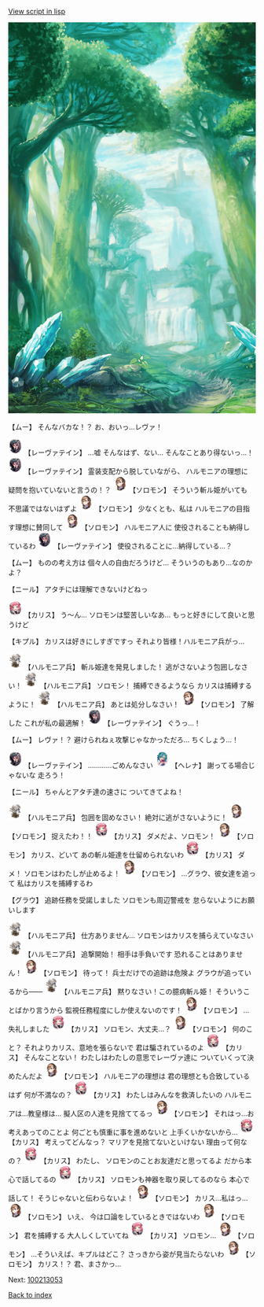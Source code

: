 [View script in lisp](../scripts/100213051.txt)

![forest.png](../images/backgrounds/forest.png)

【ムー】
そんなバカな！？
お、おいっ…レヴァ！

<img src="../images/units/3100211.png" alt="3100211.png" height="34"/>
【レーヴァテイン】
…嘘
そんなはず、ない…
そんなことあり得ないっ…！

<img src="../images/units/3100211.png" alt="3100211.png" height="34"/>
【レーヴァテイン】
霊装支配から脱していながら、
ハルモニアの理想に
疑問を抱いていないと言うの！？

<img src="../images/units/3503111.png" alt="3503111.png" height="34"/>
【ソロモン】
そういう斬ル姫がいても
不思議ではないはずよ

<img src="../images/units/3503111.png" alt="3503111.png" height="34"/>
【ソロモン】
少なくとも、私は
ハルモニアの目指す理想に賛同して

<img src="../images/units/3503111.png" alt="3503111.png" height="34"/>
【ソロモン】
ハルモニア人に
使役されることも納得しているわ

<img src="../images/units/3100211.png" alt="3100211.png" height="34"/>
【レーヴァテイン】
使役されることに…納得している…？

【ムー】
ものの考え方は
個々人の自由だろうけど…
そういうのもあり…なのかよ？

【ニール】
アタチには理解できないけどねっ

<img src="../images/units/3602511.png" alt="3602511.png" height="34"/>
【カリス】
う～ん…
ソロモンは堅苦しいなあ…
もっと好きにして良いと思うけど

【キプル】
カリスは好きにしすぎですっ
それより皆様！ハルモニア兵がっ…

<img src="../images/units/3810001.png" alt="3810001.png" height="34"/>
【ハルモニア兵】
斬ル姫達を発見しました！
逃がさないよう包囲しなさい！

<img src="../images/units/3810001.png" alt="3810001.png" height="34"/>
【ハルモニア兵】
ソロモン！
捕縛できるようなら
カリスは捕縛するように！

<img src="../images/units/3810001.png" alt="3810001.png" height="34"/>
【ハルモニア兵】
あとは処分しなさい！

<img src="../images/units/3503111.png" alt="3503111.png" height="34"/>
【ソロモン】
了解した
これが私の最適解！

<img src="../images/units/3100211.png" alt="3100211.png" height="34"/>
【レーヴァテイン】
ぐうっ…！

【ムー】
レヴァ！？
避けられねぇ攻撃じゃなかっただろ…
ちくしょう…！

<img src="../images/units/3100211.png" alt="3100211.png" height="34"/>
【レーヴァテイン】
…………ごめんなさい

<img src="../images/units/3302811.png" alt="3302811.png" height="34"/>
【ヘレナ】
謝ってる場合じゃないな
走ろう！

【ニール】
ちゃんとアタチ達の速さに
ついてきてよね！

<img src="../images/units/3810001.png" alt="3810001.png" height="34"/>
【ハルモニア兵】
包囲を固めなさい！
絶対に逃がさないように！

<img src="../images/units/3503111.png" alt="3503111.png" height="34"/>
【ソロモン】
捉えたわ！！

<img src="../images/units/3602511.png" alt="3602511.png" height="34"/>
【カリス】
ダメだよ、ソロモン！

<img src="../images/units/3503111.png" alt="3503111.png" height="34"/>
【ソロモン】
カリス、どいて
あの斬ル姫達を仕留められないわ

<img src="../images/units/3602511.png" alt="3602511.png" height="34"/>
【カリス】
ダメ！
ソロモンはわたしが止めるよ！

<img src="../images/units/3503111.png" alt="3503111.png" height="34"/>
【ソロモン】
…グラウ、彼女達を追って
私はカリスを捕縛するわ

【グラウ】
追跡任務を受諾しました
ソロモンも周辺警戒を
怠らないようにお願いします

<img src="../images/units/3810001.png" alt="3810001.png" height="34"/>
【ハルモニア兵】
仕方ありません…
ソロモンはカリスを捕らえていなさい

<img src="../images/units/3810001.png" alt="3810001.png" height="34"/>
【ハルモニア兵】
追撃開始！
相手は手負いです
恐れることはありません！

<img src="../images/units/3503111.png" alt="3503111.png" height="34"/>
【ソロモン】
待って！
兵士だけでの追跡は危険よ
グラウが追っているから――

<img src="../images/units/3810001.png" alt="3810001.png" height="34"/>
【ハルモニア兵】
黙りなさい！この臆病斬ル姫！
そういうことばかり言うから
監視任務程度にしか使えないのです！

<img src="../images/units/3503111.png" alt="3503111.png" height="34"/>
【ソロモン】
…失礼しました

<img src="../images/units/3602511.png" alt="3602511.png" height="34"/>
【カリス】
ソロモン、大丈夫…？

<img src="../images/units/3503111.png" alt="3503111.png" height="34"/>
【ソロモン】
何のこと？
それよりカリス、意地を張らないで
君は騙されているのよ

<img src="../images/units/3602511.png" alt="3602511.png" height="34"/>
【カリス】
そんなことない！
わたしはわたしの意思でレーヴァ達に
ついていくって決めたんだよ

<img src="../images/units/3503111.png" alt="3503111.png" height="34"/>
【ソロモン】
ハルモニアの理想は
君の理想とも合致しているはず
何が不満なの？

<img src="../images/units/3602511.png" alt="3602511.png" height="34"/>
【カリス】
わたしはみんなを救済したいの
ハルモニアは…教皇様は…
擬人区の人達を見捨ててるっ

<img src="../images/units/3503111.png" alt="3503111.png" height="34"/>
【ソロモン】
それはっ…お考えあってのことよ
何ごとも慎重に事を進めないと
上手くいかないから…

<img src="../images/units/3602511.png" alt="3602511.png" height="34"/>
【カリス】
考えってどんなっ？
マリアを見捨てないといけない
理由って何なの？

<img src="../images/units/3602511.png" alt="3602511.png" height="34"/>
【カリス】
わたし、
ソロモンのことお友達だと思ってるよ
だから本心で話してるの

<img src="../images/units/3602511.png" alt="3602511.png" height="34"/>
【カリス】
ソロモンも神器を取り戻してるのなら
本心で話して！
そうじゃないと伝わらないよ！

<img src="../images/units/3503111.png" alt="3503111.png" height="34"/>
【ソロモン】
カリス…私はっ…

<img src="../images/units/3503111.png" alt="3503111.png" height="34"/>
【ソロモン】
いえ、
今は口論をしているときではないわ

<img src="../images/units/3503111.png" alt="3503111.png" height="34"/>
【ソロモン】
君を捕縛する
大人しくしていてね

<img src="../images/units/3602511.png" alt="3602511.png" height="34"/>
【カリス】
ソロモン…

<img src="../images/units/3503111.png" alt="3503111.png" height="34"/>
【ソロモン】
…そういえば、キプルはどこ？
さっきから姿が見当たらないわ

<img src="../images/units/3503111.png" alt="3503111.png" height="34"/>
【ソロモン】
カリス！？
君、まさかっ…

Next: [100213053](100213053.md)

[Back to index](index.md)
